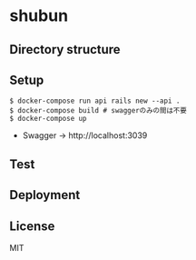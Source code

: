 # shubun

## Directory structure


## Setup

```
$ docker-compose run api rails new --api .
$ docker-compose build # swaggerのみの間は不要
$ docker-compose up
```

- Swagger -> http://localhost:3039

## Test

## Deployment

## License

MIT

